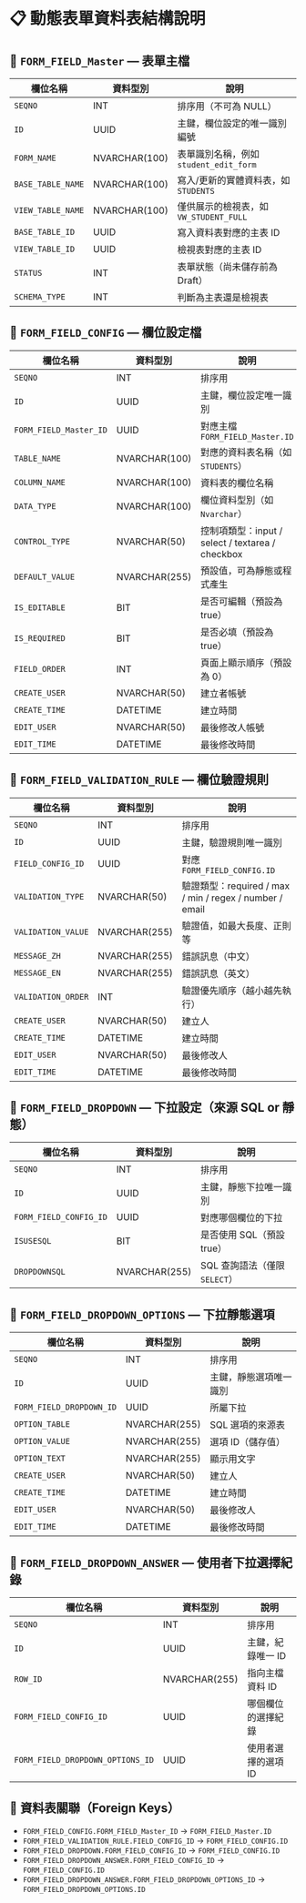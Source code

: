 
# 📋 動態表單資料表結構說明

## 📌 `FORM_FIELD_Master` — 表單主檔

| 欄位名稱 | 資料型別 | 說明 |
|----------|----------|------|
| `SEQNO` | INT | 排序用（不可為 NULL） |
| `ID` | UUID | 主鍵，欄位設定的唯一識別編號 |
| `FORM_NAME` | NVARCHAR(100) | 表單識別名稱，例如 `student_edit_form` |
| `BASE_TABLE_NAME` | NVARCHAR(100) | 寫入/更新的實體資料表，如 `STUDENTS` |
| `VIEW_TABLE_NAME` | NVARCHAR(100) | 僅供展示的檢視表，如 `VW_STUDENT_FULL` |
| `BASE_TABLE_ID` | UUID | 寫入資料表對應的主表 ID |
| `VIEW_TABLE_ID` | UUID | 檢視表對應的主表 ID |
| `STATUS` | INT | 表單狀態（尚未儲存前為 Draft）|
| `SCHEMA_TYPE` | INT | 判斷為主表還是檢視表 |

## 📌 `FORM_FIELD_CONFIG` — 欄位設定檔

| 欄位名稱 | 資料型別 | 說明 |
|----------|----------|------|
| `SEQNO` | INT | 排序用 |
| `ID` | UUID | 主鍵，欄位設定唯一識別 |
| `FORM_FIELD_Master_ID` | UUID | 對應主檔 `FORM_FIELD_Master.ID` |
| `TABLE_NAME` | NVARCHAR(100) | 對應的資料表名稱（如 `STUDENTS`） |
| `COLUMN_NAME` | NVARCHAR(100) | 資料表的欄位名稱 |
| `DATA_TYPE` | NVARCHAR(100) | 欄位資料型別（如 `Nvarchar`） |
| `CONTROL_TYPE` | NVARCHAR(50) | 控制項類型：input / select / textarea / checkbox |
| `DEFAULT_VALUE` | NVARCHAR(255) | 預設值，可為靜態或程式產生 |
| `IS_EDITABLE` | BIT | 是否可編輯（預設為 true） |
| `IS_REQUIRED` | BIT | 是否必填（預設為 true） |
| `FIELD_ORDER` | INT | 頁面上顯示順序（預設為 0） |
| `CREATE_USER` | NVARCHAR(50) | 建立者帳號 |
| `CREATE_TIME` | DATETIME | 建立時間 |
| `EDIT_USER` | NVARCHAR(50) | 最後修改人帳號 |
| `EDIT_TIME` | DATETIME | 最後修改時間 |

## 📌 `FORM_FIELD_VALIDATION_RULE` — 欄位驗證規則

| 欄位名稱 | 資料型別 | 說明 |
|----------|----------|------|
| `SEQNO` | INT | 排序用 |
| `ID` | UUID | 主鍵，驗證規則唯一識別 |
| `FIELD_CONFIG_ID` | UUID | 對應 `FORM_FIELD_CONFIG.ID` |
| `VALIDATION_TYPE` | NVARCHAR(50) | 驗證類型：required / max / min / regex / number / email |
| `VALIDATION_VALUE` | NVARCHAR(255) | 驗證值，如最大長度、正則等 |
| `MESSAGE_ZH` | NVARCHAR(255) | 錯誤訊息（中文） |
| `MESSAGE_EN` | NVARCHAR(255) | 錯誤訊息（英文） |
| `VALIDATION_ORDER` | INT | 驗證優先順序（越小越先執行） |
| `CREATE_USER` | NVARCHAR(50) | 建立人 |
| `CREATE_TIME` | DATETIME | 建立時間 |
| `EDIT_USER` | NVARCHAR(50) | 最後修改人 |
| `EDIT_TIME` | DATETIME | 最後修改時間 |

## 📌 `FORM_FIELD_DROPDOWN` — 下拉設定（來源 SQL or 靜態）

| 欄位名稱 | 資料型別 | 說明 |
|----------|----------|------|
| `SEQNO` | INT | 排序用 |
| `ID` | UUID | 主鍵，靜態下拉唯一識別 |
| `FORM_FIELD_CONFIG_ID` | UUID | 對應哪個欄位的下拉 |
| `ISUSESQL` | BIT | 是否使用 SQL（預設 true） |
| `DROPDOWNSQL` | NVARCHAR(255) | SQL 查詢語法（僅限 `SELECT`） |

## 📌 `FORM_FIELD_DROPDOWN_OPTIONS` — 下拉靜態選項

| 欄位名稱 | 資料型別 | 說明 |
|----------|----------|------|
| `SEQNO` | INT | 排序用 |
| `ID` | UUID | 主鍵，靜態選項唯一識別 |
| `FORM_FIELD_DROPDOWN_ID` | UUID | 所屬下拉 |
| `OPTION_TABLE` | NVARCHAR(255) | SQL 選項的來源表 |
| `OPTION_VALUE` | NVARCHAR(255) | 選項 ID（儲存值） |
| `OPTION_TEXT` | NVARCHAR(255) | 顯示用文字 |
| `CREATE_USER` | NVARCHAR(50) | 建立人 |
| `CREATE_TIME` | DATETIME | 建立時間 |
| `EDIT_USER` | NVARCHAR(50) | 最後修改人 |
| `EDIT_TIME` | DATETIME | 最後修改時間 |

## 📌 `FORM_FIELD_DROPDOWN_ANSWER` — 使用者下拉選擇紀錄

| 欄位名稱 | 資料型別 | 說明 |
|----------|----------|------|
| `SEQNO` | INT | 排序用 |
| `ID` | UUID | 主鍵，紀錄唯一 ID |
| `ROW_ID` | NVARCHAR(255) | 指向主檔資料 ID |
| `FORM_FIELD_CONFIG_ID` | UUID | 哪個欄位的選擇紀錄 |
| `FORM_FIELD_DROPDOWN_OPTIONS_ID` | UUID | 使用者選擇的選項 ID |

## 🔗 資料表關聯（Foreign Keys）

- `FORM_FIELD_CONFIG.FORM_FIELD_Master_ID` → `FORM_FIELD_Master.ID`
- `FORM_FIELD_VALIDATION_RULE.FIELD_CONFIG_ID` → `FORM_FIELD_CONFIG.ID`
- `FORM_FIELD_DROPDOWN.FORM_FIELD_CONFIG_ID` → `FORM_FIELD_CONFIG.ID`
- `FORM_FIELD_DROPDOWN_ANSWER.FORM_FIELD_CONFIG_ID` → `FORM_FIELD_CONFIG.ID`
- `FORM_FIELD_DROPDOWN_ANSWER.FORM_FIELD_DROPDOWN_OPTIONS_ID` → `FORM_FIELD_DROPDOWN_OPTIONS.ID`
